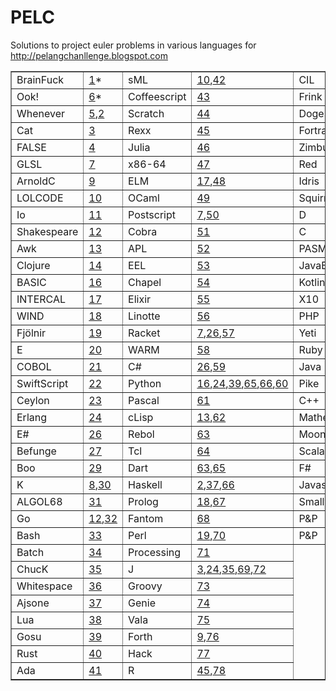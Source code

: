 PELC
======

Solutions to project euler problems in various languages for http://pelangchanllenge.blogspot.com<div><table border="1">
<tbody>
<tr>
<td>BrainFuck</td>
<td><a href="http://github.com/drsam94/PELC/blob/master/e1.bf">1</a>*</td><td>sML</td>
<td><a href="http://github.com/drsam94/PELC/blob/master/e10.sml">10</a>,<a href="http://github.com/drsam94/PELC/blob/master/e42.sml">42</a></td><td>CIL</td>
<td><a href="http://github.com/drsam94/PELC/blob/master/e79.il">79</a></td></tr>
<tr>
<td>Ook!</td>
<td><a href="http://github.com/drsam94/PELC/blob/master/e6.ook">6</a>*</td><td>Coffeescript</td>
<td><a href="http://github.com/drsam94/PELC/blob/master/e43.coffee">43</a></td><td>Frink</td>
<td><a href="http://github.com/drsam94/PELC/blob/master/e16.fr">16</a>,<a href="http://github.com/drsam94/PELC/blob/master/e80.fr">80</a></td></tr>
<tr>
<td>Whenever</td>
<td><a href="http://github.com/drsam94/PELC/blob/master/e5.we">5</a>,<a href="http://github.com/drsam94/PELC/blob/master/e2.we">2</a></td><td>Scratch</td>
<td><a href="http://github.com/drsam94/PELC/blob/master/e44.png">44</a></td><td>Dogescript</td>
<td><a href="http://github.com/drsam94/PELC/blob/master/e81.djs">81</a></td></tr>
<tr>
<td>Cat</td>
<td><a href="http://github.com/drsam94/PELC/blob/master/e3.cat">3</a></td><td>Rexx</td>
<td><a href="http://github.com/drsam94/PELC/blob/master/e45.rexx">45</a></td><td>Fortran95</td>
<td><a href="http://github.com/drsam94/PELC/blob/master/e3.f95">3</a>,<a href="http://github.com/drsam94/PELC/blob/master/e15.f95">15</a>,<a href="http://github.com/drsam94/PELC/blob/master/e82.f95">82</a></td></tr>
<tr>
<td>FALSE</td>
<td><a href="http://github.com/drsam94/PELC/blob/master/e4.f">4</a></td><td>Julia</td>
<td><a href="http://github.com/drsam94/PELC/blob/master/e46.ju">46</a></td><td>Zimbu</td>
<td><a href="http://github.com/drsam94/PELC/blob/master/e83.zu">83</a></td></tr>
<tr>
<td>GLSL</td>
<td><a href="http://github.com/drsam94/PELC/blob/master/e7.pix">7</a></td><td>x86-64</td>
<td><a href="http://github.com/drsam94/PELC/blob/master/e47.s">47</a></td><td>Red</td>
<td><a href="http://github.com/drsam94/PELC/blob/master/e84.red">84</a></td></tr>
<tr>
<td>ArnoldC</td>
<td><a href="http://github.com/drsam94/PELC/blob/master/e9.arnoldc">9</a></td><td>ELM</td>
<td><a href="http://github.com/drsam94/PELC/blob/master/e17.elm">17</a>,<a href="http://github.com/drsam94/PELC/blob/master/e48.elm">48</a></td><td>Idris</td>
<td><a href="http://github.com/drsam94/PELC/blob/master/e85.idr">85</a></td></tr>
<tr>
<td>LOLCODE</td>
<td><a href="http://github.com/drsam94/PELC/blob/master/e10.lol">10</a></td><td>OCaml</td>
<td><a href="http://github.com/drsam94/PELC/blob/master/e49.ocaml">49</a></td><td>Squirrel</td>
<td><a href="http://github.com/drsam94/PELC/blob/master/e21.sq">21</a>,<a href="http://github.com/drsam94/PELC/blob/master/e52.sq">52</a>,<a href="http://github.com/drsam94/PELC/blob/master/e55.sq">55</a>,<a href="http://github.com/drsam94/PELC/blob/master/e86.sq">86</a></td></tr>
<tr>
<td>Io</td>
<td><a href="http://github.com/drsam94/PELC/blob/master/e11.io">11</a></td><td>Postscript</td>
<td><a href="http://github.com/drsam94/PELC/blob/master/e7.ps">7</a>,<a href="http://github.com/drsam94/PELC/blob/master/e50.ps">50</a></td><td>D</td>
<td><a href="http://github.com/drsam94/PELC/blob/master/e22.d">22</a>,<a href="http://github.com/drsam94/PELC/blob/master/e87.d">87</a></td></tr>
<tr>
<td>Shakespeare</td>
<td><a href="http://github.com/drsam94/PELC/blob/master/e12.spl">12</a></td><td>Cobra</td>
<td><a href="http://github.com/drsam94/PELC/blob/master/e51.cobra">51</a></td><td>C</td>
<td><a href="http://github.com/drsam94/PELC/blob/master/e48.c">48</a>,<a href="http://github.com/drsam94/PELC/blob/master/e50.c">50</a>,<a href="http://github.com/drsam94/PELC/blob/master/e88.c">88</a></td></tr>
<tr>
<td>Awk</td>
<td><a href="http://github.com/drsam94/PELC/blob/master/e13.awk">13</a></td><td>APL</td>
<td><a href="http://github.com/drsam94/PELC/blob/master/e52.apl">52</a></td><td>PASM</td>
<td><a href="http://github.com/drsam94/PELC/blob/master/e89.pasm">89</a></td></tr>
<tr>
<td>Clojure</td>
<td><a href="http://github.com/drsam94/PELC/blob/master/e14.clj">14</a></td><td>EEL</td>
<td><a href="http://github.com/drsam94/PELC/blob/master/e53.eel">53</a></td><td>JavaBC</td>
<td><a href="http://github.com/drsam94/PELC/blob/master/e90.j">90</a></td></tr>
<tr>
<td>BASIC</td>
<td><a href="http://github.com/drsam94/PELC/blob/master/e16.bas">16</a></td><td>Chapel</td>
<td><a href="http://github.com/drsam94/PELC/blob/master/e54.chpl">54</a></td><td>Kotlin</td>
<td><a href="http://github.com/drsam94/PELC/blob/master/e26.kot">26</a>,<a href="http://github.com/drsam94/PELC/blob/master/e91.kot">91</a></td></tr>
<tr>
<td>INTERCAL</td>
<td><a href="http://github.com/drsam94/PELC/blob/master/e17.i">17</a></td><td>Elixir</td>
<td><a href="http://github.com/drsam94/PELC/blob/master/e55.ex">55</a></td><td>X10</td>
<td><a href="http://github.com/drsam94/PELC/blob/master/e92.x10">92</a></td></tr>
<tr>
<td>WIND</td>
<td><a href="http://github.com/drsam94/PELC/blob/master/e18.s">18</a></td><td>Linotte</td>
<td><a href="http://github.com/drsam94/PELC/blob/master/e56.liv">56</a></td><td>PHP</td>
<td><a href="http://github.com/drsam94/PELC/blob/master/e11.php">11</a>,<a href="http://github.com/drsam94/PELC/blob/master/e93.php">93</a></td></tr>
<tr>
<td>Fjölnir</td>
<td><a href="http://github.com/drsam94/PELC/blob/master/e19.fjo">19</a></td><td>Racket</td>
<td><a href="http://github.com/drsam94/PELC/blob/master/e7.rkt">7</a>,<a href="http://github.com/drsam94/PELC/blob/master/e26.rkt">26</a>,<a href="http://github.com/drsam94/PELC/blob/master/e57.rkt">57</a></td><td>Yeti</td>
<td><a href="http://github.com/drsam94/PELC/blob/master/e94.yeti">94</a></td></tr>
<tr>
<td>E</td>
<td><a href="http://github.com/drsam94/PELC/blob/master/e20.e">20</a></td><td>WARM</td>
<td><a href="http://github.com/drsam94/PELC/blob/master/e58.s">58</a></td><td>Ruby</td>
<td><a href="http://github.com/drsam94/PELC/blob/master/e4.rb">4</a>,<a href="http://github.com/drsam94/PELC/blob/master/e40.rb">40</a>,<a href="http://github.com/drsam94/PELC/blob/master/e56.rb">56</a>,<a href="http://github.com/drsam94/PELC/blob/master/e95.rb">95</a></td></tr>
<tr>
<td>COBOL</td>
<td><a href="http://github.com/drsam94/PELC/blob/master/e21.cbl">21</a></td><td>C#</td>
<td><a href="http://github.com/drsam94/PELC/blob/master/e26.cs">26</a>,<a href="http://github.com/drsam94/PELC/blob/master/e59.cs">59</a></td><td>Java</td>
<td><a href="http://github.com/drsam94/PELC/blob/master/e20.java">20</a>,<a href="http://github.com/drsam94/PELC/blob/master/e79.java">79</a>,<a href="http://github.com/drsam94/PELC/blob/master/e91.java">91</a>,<a href="http://github.com/drsam94/PELC/blob/master/e96.java">96</a></td></tr>
<tr>
<td>SwiftScript</td>
<td><a href="http://github.com/drsam94/PELC/blob/master/e22.swift">22</a></td><td>Python</td>
<td><a href="http://github.com/drsam94/PELC/blob/master/e16.py">16</a>,<a href="http://github.com/drsam94/PELC/blob/master/e24.py">24</a>,<a href="http://github.com/drsam94/PELC/blob/master/e39.py">39</a>,<a href="http://github.com/drsam94/PELC/blob/master/e65.py">65</a>,<a href="http://github.com/drsam94/PELC/blob/master/e66.py">66</a>,<a href="http://github.com/drsam94/PELC/blob/master/e60.py">60</a></td><td>Pike</td>
<td><a href="http://github.com/drsam94/PELC/blob/master/e97.pike">97</a></td></tr>
<tr>
<td>Ceylon</td>
<td><a href="http://github.com/drsam94/PELC/blob/master/e23.ceylon">23</a></td><td>Pascal</td>
<td><a href="http://github.com/drsam94/PELC/blob/master/e61.pas">61</a></td><td>C++</td>
<td><a href="http://github.com/drsam94/PELC/blob/master/e14.cpp">14</a>,<a href="http://github.com/drsam94/PELC/blob/master/e53.cpp">53</a>,<a href="http://github.com/drsam94/PELC/blob/master/e94.cpp">94</a>,<a href="http://github.com/drsam94/PELC/blob/master/e98.cpp">98</a></td></tr>
<tr>
<td>Erlang</td>
<td><a href="http://github.com/drsam94/PELC/blob/master/e24.erl">24</a></td><td>cLisp</td>
<td><a href="http://github.com/drsam94/PELC/blob/master/e13.lisp">13</a>,<a href="http://github.com/drsam94/PELC/blob/master/e62.lisp">62</a></td><td>Mathematica</td>
<td><a href="http://github.com/drsam94/PELC/blob/master/e99.nb">99</a></td></tr>
<tr>
<td>E#</td>
<td><a href="http://github.com/drsam94/PELC/blob/master/e26.es">26</a></td><td>Rebol</td>
<td><a href="http://github.com/drsam94/PELC/blob/master/e63.reb">63</a></td><td>Moonscript</td>
<td><a href="http://github.com/drsam94/PELC/blob/master/e100.ms">100</a></td></tr>
<tr>
<td>Befunge</td>
<td><a href="http://github.com/drsam94/PELC/blob/master/e27.fun">27</a></td><td>Tcl</td>
<td><a href="http://github.com/drsam94/PELC/blob/master/e64.tcl">64</a></td><td>Scala</td>
<td><a href="http://github.com/drsam94/PELC/blob/master/e18.scala">18</a>,<a href="http://github.com/drsam94/PELC/blob/master/e44.scala">44</a>,<a href="http://github.com/drsam94/PELC/blob/master/e101.scala">101</a></td></tr>
<tr>
<td>Boo</td>
<td><a href="http://github.com/drsam94/PELC/blob/master/e29.boo">29</a></td><td>Dart</td>
<td><a href="http://github.com/drsam94/PELC/blob/master/e63.dart">63</a>,<a href="http://github.com/drsam94/PELC/blob/master/e65.dart">65</a></td><td>F#</td>
<td><a href="http://github.com/drsam94/PELC/blob/master/e19.fs">19</a>,<a href="http://github.com/drsam94/PELC/blob/master/e102.fs">102</a></td></tr>
<tr>
<td>K</td>
<td><a href="http://github.com/drsam94/PELC/blob/master/e8.k">8</a>,<a href="http://github.com/drsam94/PELC/blob/master/e30.k">30</a></td><td>Haskell</td>
<td><a href="http://github.com/drsam94/PELC/blob/master/e2.hs">2</a>,<a href="http://github.com/drsam94/PELC/blob/master/e37.hs">37</a>,<a href="http://github.com/drsam94/PELC/blob/master/e66.hs">66</a></td><td>Javascript</td>
<td><a href="http://github.com/drsam94/PELC/blob/master/e9.html">9</a>,<a href="http://github.com/drsam94/PELC/blob/master/e31.html">31</a>,<a href="http://github.com/drsam94/PELC/blob/master/e60.html">60</a>,<a href="http://github.com/drsam94/PELC/blob/master/e103..js">103</a></td></tr>
<tr>
<td>ALGOL68</td>
<td><a href="http://github.com/drsam94/PELC/blob/master/e31.alg">31</a></td><td>Prolog</td>
<td><a href="http://github.com/drsam94/PELC/blob/master/e18.pl">18</a>,<a href="http://github.com/drsam94/PELC/blob/master/e67.pl">67</a></td><td>Smalltalk</td>
<td><a href="http://github.com/drsam94/PELC/blob/master/e13.st">13</a>,<a href="http://github.com/drsam94/PELC/blob/master/e104.st">104</a></td></tr>
<tr>
<td>Go</td>
<td><a href="http://github.com/drsam94/PELC/blob/master/e12.go">12</a>,<a href="http://github.com/drsam94/PELC/blob/master/e32.go">32</a></td><td>Fantom</td>
<td><a href="http://github.com/drsam94/PELC/blob/master/e68.fan">68</a></td><td>P&amp;P</td>
<td><a href="http://github.com/drsam94/PELC/blob/master/e1.txt">1</a>,<a href="http://github.com/drsam94/PELC/blob/master/e5.txt">5</a>,<a href="http://github.com/drsam94/PELC/blob/master/e6.txt">6</a>,<a href="http://github.com/drsam94/PELC/blob/master/e8.txt">8</a></td></tr>
<tr>
<td>Bash</td>
<td><a href="http://github.com/drsam94/PELC/blob/master/e33.sh">33</a></td><td>Perl</td>
<td><a href="http://github.com/drsam94/PELC/blob/master/e19.pl">19</a>,<a href="http://github.com/drsam94/PELC/blob/master/e70.pl">70</a></td><td>P&amp;P</td>
<td><a href="http://github.com/drsam94/PELC/blob/master/e15.txt">15</a>,<a href="http://github.com/drsam94/PELC/blob/master/e25.txt">25</a>,<a href="http://github.com/drsam94/PELC/blob/master/e28.txt">28</a>,<a href="http://github.com/drsam94/PELC/blob/master/e69.txt">69</a></td></tr>
<tr>
<td>Batch</td>
<td><a href="http://github.com/drsam94/PELC/blob/master/e34.bat">34</a></td><td>Processing</td>
<td><a href="http://github.com/drsam94/PELC/blob/master/e71.pde">71</a></td></tr>
<tr>
<td>ChucK</td>
<td><a href="http://github.com/drsam94/PELC/blob/master/e35.chk">35</a></td><td>J</td>
<td><a href="http://github.com/drsam94/PELC/blob/master/e3.j">3</a>,<a href="http://github.com/drsam94/PELC/blob/master/e24.j">24</a>,<a href="http://github.com/drsam94/PELC/blob/master/e35.j">35</a>,<a href="http://github.com/drsam94/PELC/blob/master/e69.j">69</a>,<a href="http://github.com/drsam94/PELC/blob/master/e72.j">72</a></td></tr>
<tr>
<td>Whitespace</td>
<td><a href="http://github.com/drsam94/PELC/blob/master/e36.ws">36</a></td><td>Groovy</td>
<td><a href="http://github.com/drsam94/PELC/blob/master/e73.gvy">73</a></td></tr>
<tr>
<td>Ajsone</td>
<td><a href="http://github.com/drsam94/PELC/blob/master/e37.json">37</a></td><td>Genie</td>
<td><a href="http://github.com/drsam94/PELC/blob/master/e74.gs">74</a></td></tr>
<tr>
<td>Lua</td>
<td><a href="http://github.com/drsam94/PELC/blob/master/e38.lua">38</a></td><td>Vala</td>
<td><a href="http://github.com/drsam94/PELC/blob/master/e75.vala">75</a></td></tr>
<tr>
<td>Gosu</td>
<td><a href="http://github.com/drsam94/PELC/blob/master/e39.gsp">39</a></td><td>Forth</td>
<td><a href="http://github.com/drsam94/PELC/blob/master/e9.fs">9</a>,<a href="http://github.com/drsam94/PELC/blob/master/e76.fs">76</a></td></tr>
<tr>
<td>Rust</td>
<td><a href="http://github.com/drsam94/PELC/blob/master/e40.rs">40</a></td><td>Hack</td>
<td><a href="http://github.com/drsam94/PELC/blob/master/e77.hh">77</a></td></tr>
<tr>
<td>Ada</td>
<td><a href="http://github.com/drsam94/PELC/blob/master/e41.adb">41</a></td><td>R</td>
<td><a href="http://github.com/drsam94/PELC/blob/master/e45.r">45</a>,<a href="http://github.com/drsam94/PELC/blob/master/e78.r">78</a></td></tr>
</tbody></table></div>

